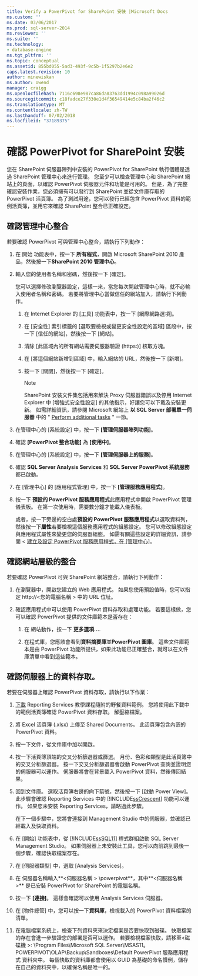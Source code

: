 ```yaml
---
title: Verify a PowerPivot for SharePoint 安裝 |Microsoft Docs
ms.custom: ''
ms.date: 03/06/2017
ms.prod: sql-server-2014
ms.reviewer: ''
ms.suite: ''
ms.technology:
- database-engine
ms.tgt_pltfrm: ''
ms.topic: conceptual
ms.assetid: 855bd055-5ad3-493f-9c5b-1f5297b2e6e2
caps.latest.revision: 10
author: minewiskan
ms.author: owend
manager: craigg
ms.openlocfilehash: 7116c698e987ca86da83763dd1994c098a99026d
ms.sourcegitcommit: c18fadce27f330e1d4f36549414e5c84ba2f46c2
ms.translationtype: MT
ms.contentlocale: zh-TW
ms.lasthandoff: 07/02/2018
ms.locfileid: "37189375"
---
```

# <a name="verify-a-powerpivot-for-sharepoint-installation"></a>確認 PowerPivot for SharePoint 安裝
  您在 SharePoint 伺服器陣列中安裝的 PowerPivot for SharePoint 執行個體是透過 SharePoint 管理中心來進行管理。 您至少可以檢查管理中心和 SharePoint 網站上的頁面，以確認 PowerPivot 伺服器元件和功能是可用的。 但是，為了完整確認安裝作業，您必須擁有可以發行到 SharePoint 並從文件庫存取的 PowerPivot 活頁簿。 為了測試用途，您可以發行已經包含 PowerPivot 資料的範例活頁簿，並用它來確認 SharePoint 整合已正確設定。  
  
##  <a name="verifyinstall"></a> 確認管理中心整合  
 若要確認 PowerPivot 可與管理中心整合，請執行下列動作：  
  
1.  在 開始 功能表中，按一下 **所有程式**，開啟 Microsoft SharePoint 2010 產品，然後按一下**SharePoint 2010 管理中心**。  
  
2.  輸入您的使用者名稱和密碼，然後按一下 [確定]。  
  
     您可以選擇修改瀏覽器設定，這樣一來，當您每次開啟管理中心時，就不必輸入使用者名稱和密碼。 若要將管理中心當做信任的網站加入，請執行下列動作。  
  
    1.  在 Internet Explorer 的 [工具] 功能表中，按一下 [網際網路選項]。  
  
    2.  在 [安全性] 索引標籤的 [選取要檢視或變更安全性設定的區域] 區段中，按一下 [信任的網站]，然後按一下 [網站]。  
  
    3.  清除 [此區域內的所有網站需要伺服器驗證 (https:)] 核取方塊。  
  
    4.  在 [將這個網站新增到區域] 中，輸入網站的 URL，然後按一下 [新增]。  
  
    5.  按一下 [關閉]，然後按一下 [確定]。  
  
        > [!NOTE]  
        >  SharePoint 安裝文件集包括用來解決 Proxy 伺服器錯誤以及停用 Internet Explorer 中 [增強式安全性設定] 的其他指示，好讓您可以下載及安裝更新。 如需詳細資訊，請參閱 Microsoft 網站上 **以 SQL Server 部署單一伺服器** 中的 " [Perform additional tasks](http://go.microsoft.com/fwlink/?LinkId=177754) " 一節。  
  
3.  在管理中心的 [系統設定] 中，按一下 **[管理伺服器陣列功能]**。  
  
4.  確認 **[PowerPivot 整合功能]** 為 **[使用中]**。  
  
5.  在管理中心的 [系統設定] 中，按一下 **[管理伺服器上的服務]**。  
  
6.  確認 **SQL Server Analysis Services** 和 **SQL Server PowerPivot 系統服務** 都已啟動。  
  
7.  在 [管理中心] 的 [應用程式管理] 中，按一下 **[管理服務應用程式]**。  
  
8.  按一下 **預設的 PowerPivot 服務應用程式**此應用程式中開啟 PowerPivot 管理儀表板。 在第一次使用時，需要數分鐘才能載入儀表板。  
  
     或者，按一下旁邊的空白處**預設的 PowerPivot 服務應用程式**以選取資料列，然後按一下**屬性**若要檢視這個服務應用程式的組態設定。 您可以修改組態設定與應用程式屬性來變更您的伺服器組態。 如需有關這些設定的詳細資訊，請參閱 <<c0> [ 建立及設定 PowerPivot 服務應用程式，在 [管理中心]](../../power-pivot-sharepoint/create-and-configure-power-pivot-service-application-in-ca.md)。  
  
## <a name="verify-integration-at-the-site-level"></a>確認網站層級的整合  
 若要確認 PowerPivot 可與 SharePoint 網站整合，請執行下列動作：  
  
1.  在瀏覽器中，開啟您建立的 Web 應用程式。 如果您使用預設值時，您可以指定 http://\<您的電腦名稱 > 中的 URL 位址。  
  
2.  確認應用程式中可以使用 PowerPivot 資料存取和處理功能。 若要這樣做，您可以確認 PowerPivot 提供的文件庫範本是否存在：  
  
    1.  在 網站動作，按一下 **更多選項...**.  
  
    2.  在程式庫，您應該會看到**資料摘要庫**並**PowerPivot 圖庫**。 這些文件庫範本是由 PowerPivot 功能所提供，如果此功能已正確整合，就可以在文件庫清單中看到這些範本。  
  
## <a name="verify-data-access-on-the-server"></a>確認伺服器上的資料存取。  
 若要在伺服器上確認 PowerPivot 資料存取，請執行以下作業：  
  
1.  [下載](http://go.microsoft.com/fwlink/?LinkID=219108) Reporting Services 教學課程隨附的野餐資料範例。 您將使用此下載中的範例活頁簿確認 PowerPivot 資料存取。 解壓縮檔案。  
  
2.  將 Excel 活頁簿 (.xlsx) 上傳至 Shared Documents。 此活頁簿包含內嵌的 PowerPivot 資料。  
  
3.  按一下文件，從文件庫中加以開啟。  
  
4.  按一下活頁簿頂端的交叉分析篩選器或篩選。 月份、色彩和類型是此活頁簿中的交叉分析篩選器。 按一下交叉分析篩選器會啟動 PowerPivot 查詢並證明您的伺服器可以運作。 伺服器將會在背景載入 PowerPivot 資料，然後傳回結果。  
  
5.  回到文件庫。 選取活頁簿右邊的向下箭號，然後按一下 [啟動 Power View]。 此步驟會確認 Reporting Services 中的 [!INCLUDE[ssCrescent](../../../includes/sscrescent-md.md)] 功能可以運作。 如果您未安裝 Reporting Services，請略過此步驟。  
  
     在下一個步驟中，您將會連接到 Management Studio 中的伺服器，並確認已經載入及快取資料。  
  
6.  在 [開始] 功能表中，從 [!INCLUDE[ssSQL11](../../../includes/sssql11-md.md)] 程式群組啟動 SQL Server Management Studio。 如果伺服器上未安裝此工具，您可以向前跳到最後一個步驟，確認快取檔案存在。  
  
7.  在 [伺服器類型] 中，選取 [Analysis Services]。  
  
8.  在 伺服器名稱輸入**\<伺服器名稱 > \powerpivot**，其中**\<伺服器名稱 >** 是已安裝 PowerPivot for SharePoint 的電腦名稱。  
  
9. 按一下 **[連接]**。 這樣會確認可以使用 Analysis Services 伺服器。  
  
10. 在 [物件總管] 中，您可以按一下**資料庫**，檢視載入的 PowerPivot 資料檔案的清單。  
  
11. 在電腦檔案系統上，檢查下列資料夾來決定檔案是否要快取到磁碟。 快取檔案的存在會進一步驗證您的部署是否可以運作。 若要檢視檔案快取，請移至\<磁碟機 >: \Program Files\Microsoft SQL Server\MSAS11。POWERPIVOT\OLAP\Backup\Sandboxes\Default PowerPivot 服務應用程式 資料夾中。 每個快取的資料庫都會使用以 GUID 為基礎的命名慣例，儲存在自己的資料夾中，以確保名稱是唯一的。  
  
  
